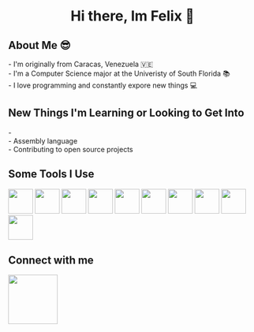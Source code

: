 <link rel="stylesheet" href="https://cdn.jsdelivr.net/gh/devicons/devicon@v2.15.1/devicon.min.css">          
<h1 align='center'>Hi there, Im Felix 👋</h1>

<h2>About Me 😎</h2>
  <p>
  - I'm originally from Caracas, Venezuela 🇻🇪<br/>
  - I'm a Computer Science major at the Univeristy of South Florida 📚<br/>
  - I love programming and constantly expore new things 💻 <br/>
  </p>

<h2>New Things I'm Learning or Looking to Get Into</h2>
  <p>
  - <img height=15 width=15 src="https://cdn.jsdelivr.net/gh/devicons/devicon/icons/c/c-original.svg" /><br/>
  - Assembly language <br/>
  - Contributing to open source projects <br/>
  </p>
  
<h2>Some Tools I Use</h2>
<div> 
  <img height=50 width=50 src="https://cdn.jsdelivr.net/gh/devicons/devicon/icons/python/python-original.svg" />
  <img height=50 width=50 src="https://cdn.jsdelivr.net/gh/devicons/devicon/icons/django/django-plain.svg" />
  <img height=50 width=50 src="https://cdn.jsdelivr.net/gh/devicons/devicon/icons/mysql/mysql-original.svg" />
  <img height=50 width=50 src="https://cdn.jsdelivr.net/gh/devicons/devicon/icons/html5/html5-original.svg" />
  <img height=50 width=50 src="https://cdn.jsdelivr.net/gh/devicons/devicon/icons/css3/css3-original.svg" />
  <img height=50 width=50 src="https://cdn.jsdelivr.net/gh/devicons/devicon/icons/javascript/javascript-original.svg" />
  <img height=50 width=50 src="https://cdn.jsdelivr.net/gh/devicons/devicon/icons/react/react-original.svg" />
  <img height=50 width=50 src="https://cdn.jsdelivr.net/gh/devicons/devicon/icons/bootstrap/bootstrap-original.svg" />
  <img height=50 width=50 src="https://cdn.jsdelivr.net/gh/devicons/devicon/icons/firebase/firebase-plain.svg" />
  <img height=50 width=50 src="https://cdn.jsdelivr.net/gh/devicons/devicon/icons/amazonwebservices/amazonwebservices-original.svg" />
</div>

<h2>Connect with me</h2>
  
<a target='_blank' href='https://www.linkedin.com/in/felixmendezr/'><img height=100 width=100 src="https://cdn.jsdelivr.net/gh/devicons/devicon/icons/linkedin/linkedin-original.svg" /></a>
          
          


<!--
**fmendezr/fmendezr** is a ✨ _special_ ✨ repository because its `README.md` (this file) appears on your GitHub profile.

Here are some ideas to get you started:

- 🔭 I’m currently working on ...
- 🌱 I’m currently learning ...
- 👯 I’m looking to collaborate on ...
- 🤔 I’m looking for help with ...
- 💬 Ask me about ...
- 📫 How to reach me: ...
- 😄 Pronouns: ...
- ⚡ Fun fact: ...
-->
